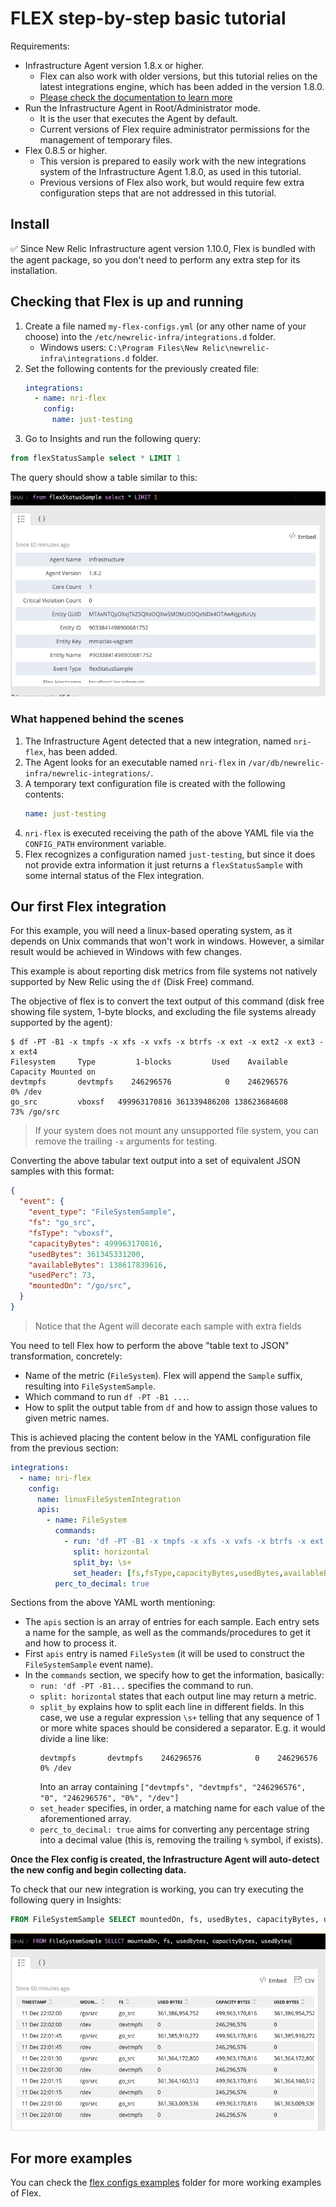 # FLEX step-by-step basic tutorial

Requirements:

* Infrastructure Agent version 1.8.x or higher.
  - Flex can also work with older versions, but this tutorial relies on the
    latest integrations engine, which has been added in the version 1.8.0.
  - [Please check the documentation to learn more](https://docs.newrelic.com/docs/integrations/integrations-sdk/file-specifications/integration-configuration-file-specifications-agent-v180)       
* Run the Infrastructure Agent in Root/Administrator mode. 
  - It is the user that executes the Agent by default.  
  - Current versions of Flex require administrator permissions for the
    management of temporary files.
* Flex 0.8.5 or higher.
  - This version is prepared to easily work with the new integrations system of
    the Infrastructure Agent 1.8.0, as used in this tutorial.
  - Previous versions of Flex also work, but would require few extra configuration
    steps that are not addressed in this tutorial.

## Install

✅ Since New Relic Infrastructure agent version 1.10.0, Flex is bundled with the agent package, so you don't
need to perform any extra step for its installation.

## Checking that Flex is up and running

1. Create a file named `my-flex-configs.yml` (or any other name of your choose) into the
   `/etc/newrelic-infra/integrations.d` folder. 
    - Windows users: `C:\Program Files\New Relic\newrelic-infra\integrations.d` folder.
2. Set the following contents for the previously created file:
   ```yaml
   integrations:
     - name: nri-flex
       config:
         name: just-testing
   ```
3. Go to Insights and run the following query:

```sql
from flexStatusSample select * LIMIT 1
```

The query should show a table similar to this:

![](./img/basic-table.png)

### What happened behind the scenes

1. The Infrastructure Agent detected that a new integration, named `nri-flex`, has been added.
2. The Agent looks for an executable named `nri-flex` in `/var/db/newrelic-infra/newrelic-integrations/`.
3. A temporary text configuration file is created with the following contents:
   ```yaml
   name: just-testing
   ```
4. `nri-flex` is executed receiving the path of the above YAML file via the `CONFIG_PATH` environment
   variable.
5. Flex recognizes a configuration named `just-testing`, but since it does not provide extra information
   it just returns a `flexStatusSample` with some internal status of the Flex integration.

## Our first Flex integration

For this example, you will need a linux-based operating system, as it depends on Unix commands
that won't work in windows. However, a similar result would be achieved in Windows with few changes.

This example is about reporting disk metrics from file systems not natively supported by
New Relic using the `df` (Disk Free) command.

The objective of flex is to convert the text output of this command (disk free showing
file system, 1-byte blocks, and excluding the file systems already supported by the agent):

```
$ df -PT -B1 -x tmpfs -x xfs -x vxfs -x btrfs -x ext -x ext2 -x ext3 -x ext4
Filesystem     Type         1-blocks         Used    Available Capacity Mounted on
devtmpfs       devtmpfs    246296576            0    246296576       0% /dev
go_src         vboxsf   499963170816 361339486208 138623684608      73% /go/src
``` 

> If your system does not mount any unsupported file system, you can remove the trailing `-x` arguments for testing.

Converting the above tabular text output into a set of equivalent JSON samples with this format:

```json
{
  "event": {
    "event_type": "FileSystemSample",
    "fs": "go_src",
    "fsType": "vboxsf",
    "capacityBytes": 499963170816,
    "usedBytes": 361345331200,
    "availableBytes": 138617839616,
    "usedPerc": 73,
    "mountedOn": "/go/src",
  }
}
```

> Notice that the Agent will decorate each sample with extra fields

You need to tell Flex how to perform the above "table text to JSON" transformation,
concretely:

- Name of the metric (`FileSystem`). Flex will append the `Sample` suffix, resulting into
  `FileSystemSample`.
- Which command to run `df -PT -B1 ...`.
- How to split the output table from `df` and how to assign those values to given metric
  names.

This is achieved placing the content below in the YAML configuration file from the previous
section:

```yaml
integrations:
  - name: nri-flex
    config:
      name: linuxFileSystemIntegration
      apis:
        - name: FileSystem
          commands:
            - run: 'df -PT -B1 -x tmpfs -x xfs -x vxfs -x btrfs -x ext -x ext2 -x ext3 -x ext4'
              split: horizontal
              split_by: \s+
              set_header: [fs,fsType,capacityBytes,usedBytes,availableBytes,usedPerc,mountedOn]
          perc_to_decimal: true
```

Sections from the above YAML worth mentioning: 

- The `apis` section is an array of entries for each sample. Each entry sets a name for the
  sample, as well as the commands/procedures to get it and how to process it.
- First `apis` entry is named `FileSystem` (it will be used to construct the `FileSystemSample`
  event name).
- In the `commands` section, we specify how to get the information, basically:
    - `run: 'df -PT -B1...` specifies the command to run.
    - `split: horizontal` states that each output line may return a metric.
    - `split_by` explains how to split each line in different fields. In this case, we use
      a regular expression `\s+` telling that any sequence of 1 or more white spaces should
      be considered a separator. E.g. it would divide a line like:
      ```
      devtmpfs       devtmpfs    246296576            0    246296576       0% /dev
      ```
      Into an array containing `["devtmpfs", "devtmpfs", "246296576", "0", "246296576", "0%", "/dev"]`
    - `set_header` specifies, in order, a matching name for each value of the aforementioned array.
    - `perc_to_decimal: true` aims for converting any percentage string into a decimal value
      (this is, removing the trailing `%` symbol, if exists).

**Once the Flex config is created, the Infrastructure Agent will auto-detect the new config and begin collecting data.**

To check that our new integration is working, you can try executing the following query
in Insights:

```sql
FROM FileSystemSample SELECT mountedOn, fs, usedBytes, capacityBytes, usedBytes
```

![](./img/basic-filesystem.png)

## For more examples

You can check the [flex configs examples](../examples/flexConfigs) folder for more
working examples of Flex.
